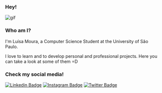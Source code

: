 ### Hey!

![gif](https://media.giphy.com/media/wsWKK6gWKJ7OfHCAZq/giphy.gif)

### Who am I?

I'm Luísa Moura, a Computer Science Student at the University of São Paulo.

I love to learn and to develop personal and professional projects. Here you can take a look at some of them =D

### Check my social media!

[![Linkedin Badge](https://img.shields.io/badge/-LinkedIn-blue?style=flat-square&logo=Linkedin&logoColor=white&link=https://www.linkedin.com/in/lusmoura/)](https://www.linkedin.com/in/lusmoura/)
[![Instagram Badge](https://img.shields.io/badge/-Instagram-C13584?style=flat-square&labelColor=C13584&logo=instagram&logoColor=white&link=https://www.instagram.com/luisamoura.py/)](https://www.instagram.com/luisamoura.py/)
[![Twitter Badge](https://img.shields.io/badge/-Twitter-blue?style=flat-square&logo=Twitter&logoColor=white&link=https://www.twitter.com/_lsmoura/)](https://www.twitter.com/_lsmoura)
